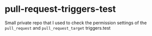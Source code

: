 # pull-request-triggers-test
Small private repo that I used to check the permission settings of the `pull_request` and `pull_request_target` triggers.test

